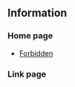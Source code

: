 ## Information
### Home page
* <a href="https://teknikelektro-unibabwi.github.io">Forbidden</a>
### Link page
